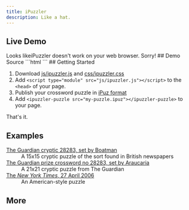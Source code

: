 ```yaml
---
title: iPuzzler
description: Like a hat.
---
```

<script type="module" src="js/ipuzzler.js"></script>
## Live Demo
<ipuzzler-puzzle src="puzzles/homepage.ipuz">
Looks likeiPuzzler doesn't work on your web browser. Sorry!
</ipuzzler-puzzle>
## Demo Source
```html
<html>
  <head>
    <title>iPuzzler Demo</title>
    <script type="module" src="js/ipuzzler.js"></script>
  </head>
  <body>
    <ipuzzler-puzzle src="my-puzzle.ipuz"></ipuzzler-puzzle>
  </body>
</html>
```
## Getting Started

1. Download [js/ipuzzler.js](js/ipuzzler.js) and [css/ipuzzler.css](css/ipuzzler.css)
1. Add `<script type="module" src="js/ipuzzler.js"></script>` to the `<head>` of your page.
1. Publish your crossword puzzle in [iPuz format](http://www.ipuz.org/)
1. Add `<ipuzzler-puzzle src="my-puzzle.ipuz"></ipuzzler-puzzle>` to your page.

That's it.

## Examples

<dl>
<dt><a href="puzzle?ipuz=puzzles/guardian-cryptic-28283-boatman.ipuz">The Guardian cryptic 28283, set by Boatman</a></dt>
<dd>A 15x15 cryptic puzzle of the sort found in British newspapers</dd>
<dt><a href="puzzle?ipuz=puzzles/guardian-prize-22089-araucaria-20001223.ipuz">The Guardian prize crossword no 28283, set by Araucaria</a></dt>
<dd>A 21x21 cryptic puzzle from The Guardian</dd>

<dt><a href="puzzle?ipuz=puzzles/new-york-times-20060427.ipuz">The <em>New York Times</em>, 27 April 2006</a></dt>
<dd>An American-style puzzle</dd>
</dl>

## More